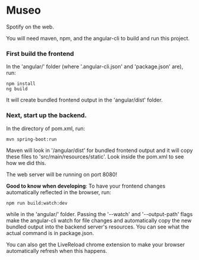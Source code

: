 # Museo

Spotify on the web.

You will need maven, npm, and the angular-cli to build and run this project.


### First build the frontend
In the 'angular/' folder (where '.angular-cli.json' and 'package.json' are), run:

```
npm install
ng build
```

It will create bundled frontend output in the 'angular/dist' folder.


### Next, start up the backend.
In the directory of pom.xml, run:

```
mvn spring-boot:run
```

Maven will look in '/angular/dist' for bundled frontend output and it will copy these files to 'src/main/resources/static'. Look inside the pom.xml to see how we did this.

The web server will be running on port 8080!




**Good to know when developing**: To have your frontend changes automatically reflected in the browser, run:

```
npm run build:watch:dev
```

while in the 'angular/' folder. Passing the '--watch' and '--output-path' flags make the angular-cli watch for file changes and automatically copy the new bundled output into the backend server's resources. You can see what the actual command is in package.json.

You can also get the LiveReload chrome extension to make your browser automatically refresh when this happens.
